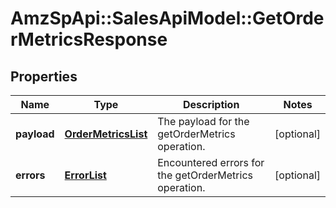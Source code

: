 # AmzSpApi::SalesApiModel::GetOrderMetricsResponse

## Properties
Name | Type | Description | Notes
------------ | ------------- | ------------- | -------------
**payload** | [**OrderMetricsList**](OrderMetricsList.md) | The payload for the getOrderMetrics operation. | [optional] 
**errors** | [**ErrorList**](ErrorList.md) | Encountered errors for the getOrderMetrics operation. | [optional] 


